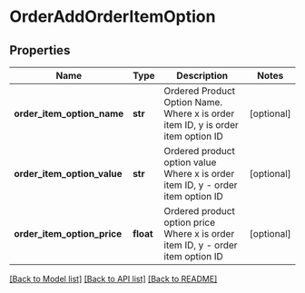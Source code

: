 # OrderAddOrderItemOption

## Properties
Name | Type | Description | Notes
------------ | ------------- | ------------- | -------------
**order_item_option_name** | **str** | Ordered Product Option Name. Where x is order item ID, y is order item option ID | [optional] 
**order_item_option_value** | **str** | Ordered product option value Where x is order item ID, y - order item option ID | [optional] 
**order_item_option_price** | **float** | Ordered product option price Where x is order item ID, y - order item option ID | [optional] 

[[Back to Model list]](../README.md#documentation-for-models) [[Back to API list]](../README.md#documentation-for-api-endpoints) [[Back to README]](../README.md)



